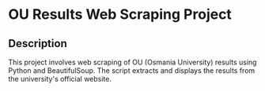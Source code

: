 # OU Results Web Scraping Project

## Description
This project involves web scraping of OU (Osmania University) results using Python and BeautifulSoup. The script extracts and displays the results from the university's official website.
